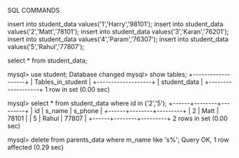 SQL COMMANDS

insert into student_data values('1','Harry','98101');
insert into student_data values('2','Matt','78101');
insert into student_data values('3','Karan','76201');
insert into student_data values('4','Param','76307');
insert into student_data values('5','Rahul','77807');

select * from student_data;

mysql> use student;
Database changed
mysql> show tables;
+-------------------+
| Tables_in_student |
+-------------------+
| student_data      |
+-------------------+
1 row in set (0.00 sec)

mysql> select * from student_data where id in ('2','5');
+------+--------+---------+
| id   | s_name | s_phone |
+------+--------+---------+
|    2 | Matt   |   78101 |
|    5 | Rahul  |   77807 |
+------+--------+---------+
2 rows in set (0.00 sec)

mysql> delete from parents_data where m_name like 's%';
Query OK, 1 row affected (0.29 sec)
